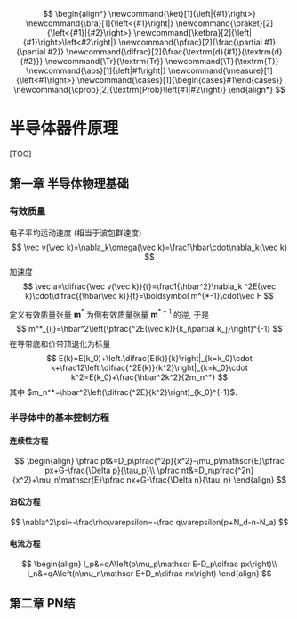 $$
\begin{align*}
\newcommand{\ket}[1]{\left|{#1}\right>}
\newcommand{\bra}[1]{\left<{#1}\right|}
\newcommand{\braket}[2]{\left<{#1}|{#2}\right>}
\newcommand{\ketbra}[2]{\left|{#1}\right>\left<#2\right|}
\newcommand{\pfrac}[2]{\frac{\partial #1}{\partial #2}}
\newcommand{\difrac}[2]{\frac{\textrm{d}{#1}}{\textrm{d}{#2}}}
\newcommand{\Tr}{\textrm{Tr}}
\newcommand{\T}{\textrm{T}}
\newcommand{\abs}[1]{\left|#1\right|}
\newcommand{\measure}[1]{\left<#1\right>}
\newcommand{\cases}[1]{\begin{cases}#1\end{cases}}
\newcommand{\cprob}[2]{\textrm{Prob}\left(#1|#2\right)}
\end{align*}
$$

 # 半导体器件原理

[TOC]

## 第一章 半导体物理基础

### 有效质量

电子平均运动速度 (相当于波包群速度)
$$
\vec v(\vec k)=\nabla_k\omega(\vec k)=\frac1\hbar\cdot\nabla_k(\vec k)
$$
加速度
$$
\vec a=\difrac{\vec v(\vec k)}{t}=\frac1{\hbar^2}\nabla_k
^2E(\vec k)\cdot\difrac{(\hbar\vec k)}{t}=\boldsymbol m^{*-1}\cdot\vec F
$$

定义有效质量张量 $\boldsymbol m^*$ 为倒有效质量张量 $\boldsymbol m^{*-1}$ 的逆, 于是
$$
m^*_{ij}=\hbar^2\left(\pfrac{^2E(\vec k)}{k_i\partial k_j}\right)^{-1}
$$
在导带底和价带顶退化为标量
$$
E(k)=E(k_0)+\left.\difrac{E(k)}{k}\right|_{k=k_0}\cdot k+\frac12\left.\difrac{^2E(k)}{k^2}\right|_{k=k_0}\cdot k^2=E(k_0)+\frac{\hbar^2k^2}{2m_n^*}
$$
其中 $m_n^*=\hbar^2\left(\difrac{^2E}{k^2}\right)_{k_0}^{-1}$.

### 半导体中的基本控制方程

#### 连续性方程

$$
\begin{align}
\pfrac pt&=D_p\pfrac{^2p}{x^2}-\mu_p\mathscr{E}\pfrac px+G-\frac{\Delta p}{\tau_p}\\
\pfrac nt&=D_n\pfrac{^2n}{x^2}+\mu_n\mathscr{E}\pfrac nx+G-\frac{\Delta n}{\tau_n}
\end{align}
$$

#### 泊松方程

$$
\nabla^2\psi=-\frac\rho\varepsilon=-\frac q\varepsilon(p+N_d-n-N_a)
$$

#### 电流方程

$$
\begin{align}
I_p&=qA\left(p\mu_p\mathscr E-D_p\difrac px\right)\\
I_n&=qA\left(n\mu_n\mathscr E+D_n\difrac nx\right)
\end{align}
$$

## 第二章 PN结  